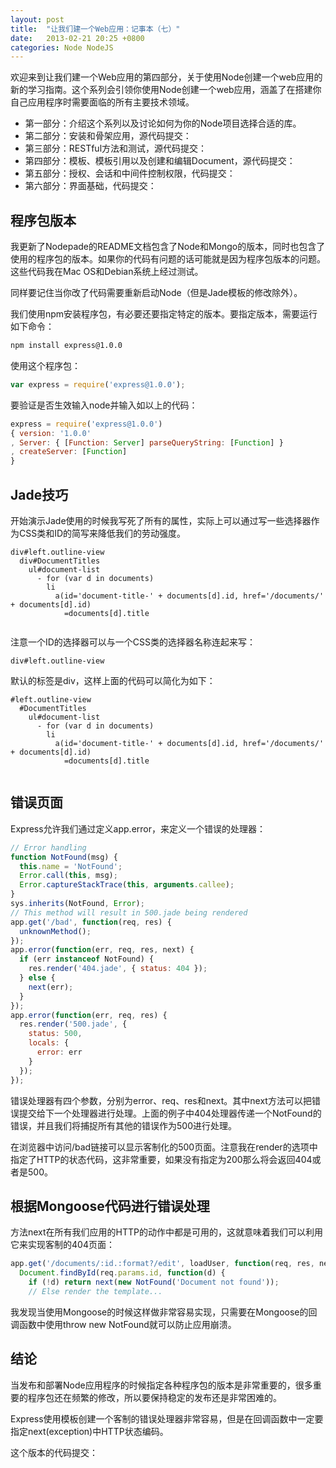 ```yaml
---
layout: post
title:  "让我们建一个Web应用：记事本（七）"
date:   2013-02-21 20:25 +0800
categories: Node NodeJS
---
```


欢迎来到让我们建一个Web应用的第四部分，关于使用Node创建一个web应用的新的学习指南。这个系列会引领你使用Node创建一个web应用，涵盖了在搭建你自己应用程序时需要面临的所有主要技术领域。

* 第一部分：介绍这个系列以及讨论如何为你的Node项目选择合适的库。
* 第二部分：安装和骨架应用，源代码提交：
* 第三部分：RESTful方法和测试，源代码提交：
* 第四部分：模板、模板引用以及创建和编辑Document，源代码提交：
* 第五部分：授权、会话和中间件控制权限，代码提交：
* 第六部分：界面基础，代码提交：

## 程序包版本

我更新了Nodepade的README文档包含了Node和Mongo的版本，同时也包含了使用的程序包的版本。如果你的代码有问题的话可能就是因为程序包版本的问题。这些代码我在Mac OS和Debian系统上经过测试。

同样要记住当你改了代码需要重新启动Node（但是Jade模板的修改除外）。

我们使用npm安装程序包，有必要还要指定特定的版本。要指定版本，需要运行如下命令：

```bash
npm install express@1.0.0
```

使用这个程序包：

```js
var express = require('express@1.0.0');
```

要验证是否生效输入node并输入如以上的代码：

```js
express = require('express@1.0.0'){ version: '1.0.0', Server: { [Function: Server] parseQueryString: [Function] }, createServer: [Function]}
```

## Jade技巧

开始演示Jade使用的时候我写死了所有的属性，实际上可以通过写一些选择器作为CSS类和ID的简写来降低我们的劳动强度。

```jad
div#left.outline-view  div#DocumentTitles    ul#document-list      - for (var d in documents)        li          a(id='document-title-' + documents[d].id, href='/documents/' + documents[d].id)            =documents[d].title
     
```

注意一个ID的选择器可以与一个CSS类的选择器名称连起来写：

```jad
div#left.outline-view
```

默认的标签是div，这样上面的代码可以简化为如下：

```jade
#left.outline-view  #DocumentTitles    ul#document-list      - for (var d in documents)        li          a(id='document-title-' + documents[d].id, href='/documents/' + documents[d].id)            =documents[d].title
            
```

## 错误页面

Express允许我们通过定义app.error，来定义一个错误的处理器：

```js
// Error handlingfunction NotFound(msg) {  this.name = 'NotFound';  Error.call(this, msg);  Error.captureStackTrace(this, arguments.callee);}
sys.inherits(NotFound, Error);
// This method will result in 500.jade being renderedapp.get('/bad', function(req, res) {  unknownMethod();});
app.error(function(err, req, res, next) {  if (err instanceof NotFound) {    res.render('404.jade', { status: 404 });  } else {    next(err);  }});
app.error(function(err, req, res) {  res.render('500.jade', {    status: 500,    locals: {      error: err    }   });});
```

错误处理器有四个参数，分别为error、req、res和next。其中next方法可以把错误提交给下一个处理器进行处理。上面的例子中404处理器传递一个NotFound的错误，并且我们将捕捉所有其他的错误作为500进行处理。

在浏览器中访问/bad链接可以显示客制化的500页面。注意我在render的选项中指定了HTTP的状态代码，这非常重要，如果没有指定为200那么将会返回404或者是500。

## 根据Mongoose代码进行错误处理

方法next在所有我们应用的HTTP的动作中都是可用的，这就意味着我们可以利用它来实现客制的404页面：

```js
app.get('/documents/:id.:format?/edit', loadUser, function(req, res, next) {  Document.findById(req.params.id, function(d) {    if (!d) return next(new NotFound('Document not found'));    // Else render the template...
```

我发现当使用Mongoose的时候这样做非常容易实现，只需要在Mongoose的回调函数中使用throw new NotFound就可以防止应用崩溃。

## 结论

当发布和部署Node应用程序的时候指定各种程序包的版本是非常重要的，很多重要的程序包还在频繁的修改，所以要保持稳定的发布还是非常困难的。

Express使用模板创建一个客制的错误处理器非常容易，但是在回调函数中一定要指定next(exception)中HTTP状态编码。

这个版本的代码提交：





